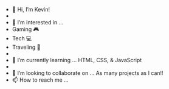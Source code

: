 - 👋 Hi, I’m Kevin!
- 
- 👀 I’m interested in ...
- Gaming 🎮
- Tech 💻
- Traveling 🧳
- 
- 🌱 I’m currently learning ... HTML, CSS, & JavaScript
- 
- 💞️ I’m looking to collaborate on ... As many projects as I can!!
- 📫 How to reach me ...

<!---
Kevin-M0624/Kevin-M0624 is a ✨ special ✨ repository because its `README.md` (this file) appears on your GitHub profile.
You can click the Preview link to take a look at your changes.
--->
